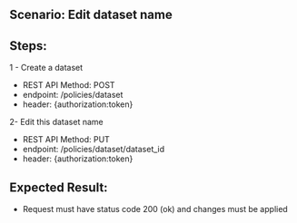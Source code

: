 ## Scenario: Edit dataset name 
## Steps:
1 - Create a dataset

- REST API Method: POST
- endpoint: /policies/dataset
- header: {authorization:token}

2- Edit this dataset name

- REST API Method: PUT
- endpoint: /policies/dataset/dataset_id
- header: {authorization:token}


## Expected Result:
- Request must have status code 200 (ok) and changes must be applied